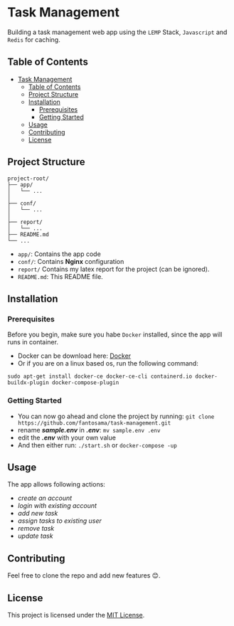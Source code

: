 # Task Management

Building a task management web app using the `LEMP` Stack, `Javascript` and `Redis` for caching.

## Table of Contents
- [Task Management](#task-management)
  - [Table of Contents](#table-of-contents)
  - [Project Structure](#project-structure)
  - [Installation](#installation)
    - [Prerequisites](#prerequisites)
    - [Getting Started](#getting-started)
  - [Usage](#usage)
  - [Contributing](#contributing)
  - [License](#license)

## Project Structure

```
project-root/
├── app/
│   └── ...
│
├── conf/
│   └── ...
│
├── report/
│   └── ...
├── README.md
└── ...
```

- `app/`: Contains the app code
- `conf/`: Contains **Nginx** configuration
- `report/` Contains my latex report for the project (can be ignored).
- `README.md`: This README file.

## Installation

### Prerequisites

Before you begin, make sure you habe `Docker` installed, since the app will runs in container.
- Docker can be download here: [Docker](https://www.docker.com/products/docker-desktop/)
- Or if you are on a linux based os, run the following command:
```
sudo apt-get install docker-ce docker-ce-cli containerd.io docker-buildx-plugin docker-compose-plugin
```

### Getting Started
- You can now go ahead and clone the project by running: `git clone https://github.com/fantosama/task-management.git`
- rename ***sample.env*** in ***.env***: `mv sample.env .env`
- edit the ***.env*** with your own value
- And then either run: `./start.sh` or `docker-compose -up`


## Usage

The app allows following actions:
- *create an account*
- *login with existing account*
- *add new task*
- *assign tasks to existing user*
- *remove task*
- *update task*

## Contributing

Feel free to clone the repo and add new features 😊.

## License

This project is licensed under the [MIT License](LICENSE).